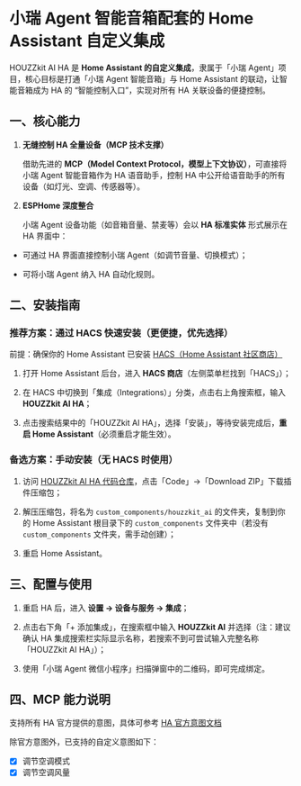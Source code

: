 # 小瑞 Agent 智能音箱配套的 Home Assistant 自定义集成

HOUZZkit AI HA 是 **Home Assistant 的自定义集成**，隶属于「小瑞 Agent」项目，核心目标是打通「小瑞 Agent 智能音箱」与 Home Assistant 的联动，让智能音箱成为 HA 的 “智能控制入口”，实现对所有 HA 关联设备的便捷控制。

## 一、核心能力



1. **无缝控制 HA 全量设备（MCP 技术支撑）**

   借助先进的 **MCP（Model Context Protocol，模型上下文协议）**，可直接将小瑞 Agent 智能音箱作为 HA 语音助手，控制 HA 中公开给语音助手的所有设备（如灯光、空调、传感器等）。

2. **ESPHome 深度整合**

   小瑞 Agent 设备功能（如音箱音量、禁麦等）会以 **HA 标准实体** 形式展示在 HA 界面中：

* 可通过 HA 界面直接控制小瑞 Agent（如调节音量、切换模式）；

* 可将小瑞 Agent 纳入 HA 自动化规则。

## 二、安装指南

### 推荐方案：通过 HACS 快速安装（更便捷，优先选择）

前提：确保你的 Home Assistant 已安装 [ HACS（Home Assistant 社区商店）](https://hacs.xyz/)



1. 打开 Home Assistant 后台，进入 **HACS 商店**（左侧菜单栏找到「HACS」）；

2. 在 HACS 中切换到「集成（Integrations）」分类，点击右上角搜索框，输入 **HOUZZkit AI HA**；

3. 点击搜索结果中的「HOUZZkit AI HA」，选择「安装」，等待安装完成后，**重启 Home Assistant**（必须重启才能生效）。

### 备选方案：手动安装（无 HACS 时使用）



1. 访问 [HOUZZkit AI HA 代码仓库](https://github.com/houzzkit/houzzkit-ai-ha)，点击「Code」→「Download ZIP」下载插件压缩包；

2. 解压压缩包，将名为 `custom_components/houzzkit_ai` 的文件夹，复制到你的 Home Assistant 根目录下的 `custom_components` 文件夹中（若没有 `custom_components` 文件夹，需手动创建）；

3. 重启 Home Assistant。

## 三、配置与使用

1. 重启 HA 后，进入 **设置 → 设备与服务 → 集成**；

2. 点击右下角「+ 添加集成」，在搜索框中输入 **HOUZZkit AI** 并选择（注：建议确认 HA 集成搜索栏实际显示名称，若搜索不到可尝试输入完整名称「HOUZZkit AI HA」）；

3. 使用「小瑞 Agent 微信小程序」扫描弹窗中的二维码，即可完成绑定。

## 四、MCP 能力说明

支持所有 HA 官方提供的意图，具体可参考 [HA 官方意图文档](https://developers.home-assistant.io/docs/intent_builtin/)

除官方意图外，已支持的自定义意图如下：

- [x] 调节空调模式
- [x] 调节空调风量
